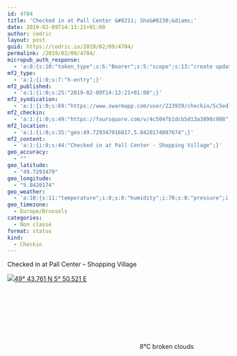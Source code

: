 ```yaml
---
id: 4704
title: 'Checked in at Pall Center &#8211; Sho&#8230;&diams;'
date: 2019-02-09T14:13:21+01:00
author: cedric
layout: post
guid: https://cedric.io/2019/02/09/4704/
permalink: /2019/02/09/4704/
micropub_auth_response:
  - 'a:8:{s:10:"token_type";s:6:"Bearer";s:5:"scope";s:13:"create update";s:2:"me";s:18:"https://cedric.io/";s:9:"issued_by";s:45:"https://cedric.io/wp-json/indieauth/1.0/token";s:9:"client_id";s:27:"https://ownyourswarm.p3k.io";s:9:"issued_at";i:1542614471;s:4:"user";i:1;s:13:"last_accessed";i:1549718018;}'
mf2_type:
  - 'a:1:{i:0;s:7:"h-entry";}'
mf2_published:
  - 'a:1:{i:0;s:25:"2019-02-09T14:13:21+01:00";}'
mf2_syndication:
  - 'a:1:{i:0;s:69:"https://www.swarmapp.com/user/223939/checkin/5c5ed1f1396de0002c976d78";}'
mf2_checkin:
  - 'a:1:{i:0;s:49:"https://foursquare.com/v/4c504fb1dcb5d13a3898c908";}'
mf2_location:
  - 'a:1:{i:0;s:35:"geo:49.729347916817,5.8420174097674";}'
mf2_content:
  - 'a:1:{i:0;s:44:"Checked in at Pall Center - Shopping Village";}'
geo_accuracy:
  - ""
geo_latitude:
  - "49.7293479"
geo_longitude:
  - "5.8420174"
geo_weather:
  - 'a:10:{s:11:"temperature";i:8;s:8:"humidity";i:70;s:8:"pressure";i:1011;s:10:"cloudiness";i:75;s:4:"wind";a:2:{s:5:"speed";d:9.3;s:6:"degree";i:240;}s:7:"summary";s:13:"broken clouds";s:4:"icon";s:15:"wi-cloudy-gusts";s:10:"visibility";i:10000;s:7:"sunrise";s:25:"2019-02-09T07:57:07+01:00";s:6:"sunset";s:25:"2019-02-09T17:44:29+01:00";}'
geo_timezone:
  - Europe/Brussels
categories:
  - Non classé
format: status
kind:
  - Checkin
---
```

Checked in at Pall Center &#8211; Shopping Village

<p class="sloc-display">
  <img class="icon-location" aria-label="Location: " aria-hidden="true" src="https://cedric.io/wp-content/plugins/simple-location/location.svg" /><span class="p-location"><data class="p-latitude" value="49.729348"></data><data class="p-longitude" value="5.842017"></data><a href="https://www.openstreetmap.org/?mlat=49.7293479&mlon=5.8420174#map=13/49.7293479/5.8420174">49° 43.761 N 5° 50.521 E</a></span><br /><span aria-label="broken clouds" title="broken clouds" ><svg class="svg-icon svg-wi-cloudy-gusts" aria-hidden="true"><use xlink:href="https://cedric.io/wp-content/plugins/simple-location/weather-icons.svg#wi-cloudy-gusts"></use></svg></span><span class="p-temperature">8&deg;C</span>&nbsp;broken clouds
</p>